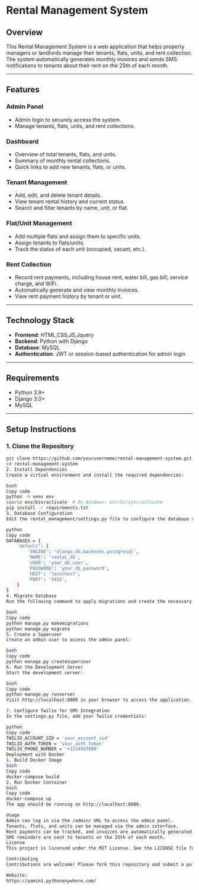 # Rental Management System

## Overview

This Rental Management System is a web application that helps property managers or landlords manage their tenants, flats, units, and rent collection. The system automatically generates monthly invoices and sends SMS notifications to tenants about their rent on the 25th of each month.

---

## Features

### Admin Panel
- Admin login to securely access the system.
- Manage tenants, flats, units, and rent collections.

### Dashboard
- Overview of total tenants, flats, and units.
- Summary of monthly rental collections.
- Quick links to add new tenants, flats, or units.

### Tenant Management
- Add, edit, and delete tenant details.
- View tenant rental history and current status.
- Search and filter tenants by name, unit, or flat.

### Flat/Unit Management
- Add multiple flats and assign them to specific units.
- Assign tenants to flats/units.
- Track the status of each unit (occupied, vacant, etc.).

### Rent Collection
- Record rent payments, including house rent, water bill, gas bill, service charge, and WiFi.
- Automatically generate and view monthly invoices.
- View rent payment history by tenant or unit.

---

## Technology Stack

- **Frontend**: HTML,CSS,JS,Jquery
- **Backend**: Python with Django
- **Database**: MySQL
- **Authentication**: JWT or session-based authentication for admin login

---

## Requirements

- Python 3.9+
- Django 3.0+
- MySQL

---

## Setup Instructions

### 1. Clone the Repository
```bash
git clone https://github.com/yourusername/rental-management-system.git
cd rental-management-system
2. Install Dependencies
Create a virtual environment and install the required dependencies:

bash
Copy code
python -m venv env
source env/bin/activate  # On Windows: env\Scripts\activate
pip install -r requirements.txt
3. Database Configuration
Edit the rental_management/settings.py file to configure the database settings:

python
Copy code
DATABASES = {
    'default': {
        'ENGINE': 'django.db.backends.postgresql',
        'NAME': 'rental_db',
        'USER': 'your_db_user',
        'PASSWORD': 'your_db_password',
        'HOST': 'localhost',
        'PORT': '5432',
    }
}
4. Migrate Database
Run the following command to apply migrations and create the necessary database tables:

bash
Copy code
python manage.py makemigrations
python manage.py migrate
5. Create a Superuser
Create an admin user to access the admin panel:

bash
Copy code
python manage.py createsuperuser
6. Run the Development Server
Start the development server:

bash
Copy code
python manage.py runserver
Visit http://localhost:8000 in your browser to access the application.

7. Configure Twilio for SMS Integration
In the settings.py file, add your Twilio credentials:

python
Copy code
TWILIO_ACCOUNT_SID = 'your_account_sid'
TWILIO_AUTH_TOKEN = 'your_auth_token'
TWILIO_PHONE_NUMBER = '+1234567890'
Deployment with Docker
1. Build Docker Image
bash
Copy code
docker-compose build
2. Run Docker Container
bash
Copy code
docker-compose up
The app should be running on http://localhost:8000.

Usage
Admin can log in via the /admin/ URL to access the admin panel.
Tenants, flats, and units can be managed via the admin interface.
Rent payments can be tracked, and invoices are automatically generated each month.
SMS reminders are sent to tenants on the 25th of each month.
License
This project is licensed under the MIT License. See the LICENSE file for details.

Contributing
Contributions are welcome! Please fork this repository and submit a pull request for any improvements.

Website:
https://yamin1.pythonanywhere.com/
